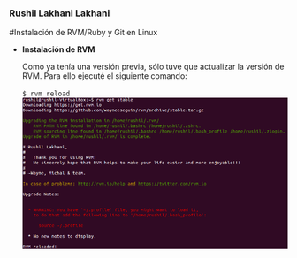 ### Rushil Lakhani Lakhani
#Instalación de RVM/Ruby y Git en Linux


* **Instalación de RVM**
	
	Como ya tenía una versión previa, sólo tuve que actualizar la versión de RVM. Para ello ejecuté el siguiente comando:
	
	`$ rvm reload`
![instalacion de rvm](https://github.com/alu0100537031/SYTW_Tarea1/blob/master/img01.png)

